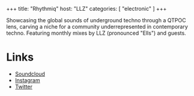 +++
title: "Rhythmiq"
host: "LLZ"
categories: [
  "electronic"
]
+++

Showcasing the global sounds of underground techno through a QTPOC lens, carving a niche for a community underrepresented in contemporary techno. Featuring monthly mixes by LLZ (pronounced "Ells") and guests.

# Links

- [Soundcloud](https://soundcloud.com/ll_z)
- [Instagram](https://instagram.com/llz.fm)
- [Twitter](https://twitter.com/llz_fm)
